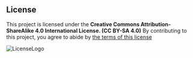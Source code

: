 ## License
This project is licensed under the **Creative Commons Attribution-ShareAlike 4.0 International License. (CC BY-SA 4.0)** By contributing to this project, you agree to abide by [the terms of this license](https://creativecommons.org/licenses/by-sa/4.0/deed.en)

![LicenseLogo](https://ik.imagekit.io/Gavs/BY-SA)